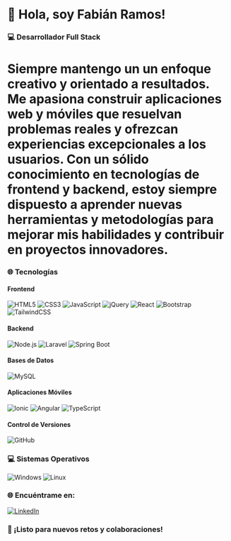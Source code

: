 <!-- ## Hi there 👋 -->

<!--
**JFabian04/JFabian04** is a ✨ _special_ ✨ repository because its `README.md` (this file) appears on your GitHub profile.

Here are some ideas to get you started:

- 🔭 I’m currently working on ...
- 🌱 I’m currently learning ...
- 👯 I’m looking to collaborate on ...
- 🤔 I’m looking for help with ...
- 💬 Ask me about ...
- 📫 How to reach me: ...
- 😄 Pronouns: ...
- ⚡ Fun fact: ...
-->


# 👋 Hola, soy Fabián Ramos!

### 💻 Desarrollador Full Stack

# Siempre mantengo un un enfoque creativo y orientado a resultados. Me apasiona construir aplicaciones web y móviles que resuelvan problemas reales y ofrezcan experiencias excepcionales a los usuarios. Con un sólido conocimiento en tecnologías de frontend y backend, estoy siempre dispuesto a aprender nuevas herramientas y metodologías para mejorar mis habilidades y contribuir en proyectos innovadores.


### 🌐 Tecnologías
#### Frontend
![HTML5](https://img.shields.io/badge/-HTML5-E34F26?logo=html5&logoColor=white)
![CSS3](https://img.shields.io/badge/-CSS3-1572B6?logo=css3&logoColor=white)
![JavaScript](https://img.shields.io/badge/-JavaScript-F7DF1E?logo=javascript&logoColor=black)
![jQuery](https://img.shields.io/badge/-jQuery-0769AD?logo=jquery&logoColor=white)
![React](https://img.shields.io/badge/-React-61DAFB?logo=react&logoColor=black)
![Bootstrap](https://img.shields.io/badge/-Bootstrap-563D7C?logo=bootstrap&logoColor=white)
![TailwindCSS](https://img.shields.io/badge/-TailwindCSS-06B6D4?logo=tailwind-css&logoColor=white)

#### Backend
![Node.js](https://img.shields.io/badge/-Node.js-339933?logo=node.js&logoColor=white)
![Laravel](https://img.shields.io/badge/-Laravel-E74430?logo=laravel&logoColor=white)
![Spring Boot](https://img.shields.io/badge/-Spring%20Boot-6DB33F?logo=spring&logoColor=white)

#### Bases de Datos
![MySQL](https://img.shields.io/badge/-MySQL-4479A1?logo=mysql&logoColor=white)

#### Aplicaciones Móviles
![Ionic](https://img.shields.io/badge/-Ionic-3880FF?logo=ionic&logoColor=white)
![Angular](https://img.shields.io/badge/-Angular-DD0031?logo=angular&logoColor=white)
![TypeScript](https://img.shields.io/badge/-TypeScript-007ACC?logo=typescript&logoColor=white)

#### Control de Versiones
![GitHub](https://img.shields.io/badge/-GitHub-181717?logo=github&logoColor=white)

### 💻 Sistemas Operativos
![Windows](https://img.shields.io/badge/-Windows-0078D6?logo=windows&logoColor=white)
![Linux](https://img.shields.io/badge/-Linux-FCC624?logo=linux&logoColor=black)

### 🌐 Encuéntrame en:
[![LinkedIn](https://img.shields.io/badge/-LinkedIn-0077B5?logo=linkedin&logoColor=white)](https://www.linkedin.com/in/fabian-ramos-dev)

### 🚀 ¡Listo para nuevos retos y colaboraciones!
